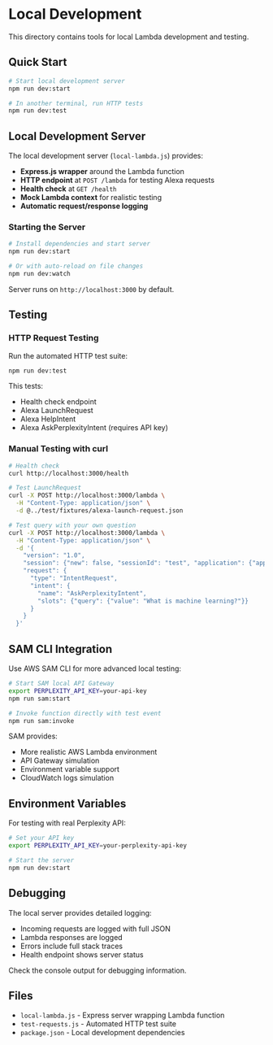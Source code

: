 # Local Development

This directory contains tools for local Lambda development and testing.

## Quick Start

```bash
# Start local development server
npm run dev:start

# In another terminal, run HTTP tests
npm run dev:test
```

## Local Development Server

The local development server (`local-lambda.js`) provides:

- **Express.js wrapper** around the Lambda function
- **HTTP endpoint** at `POST /lambda` for testing Alexa requests
- **Health check** at `GET /health`
- **Mock Lambda context** for realistic testing
- **Automatic request/response logging**

### Starting the Server

```bash
# Install dependencies and start server
npm run dev:start

# Or with auto-reload on file changes
npm run dev:watch
```

Server runs on `http://localhost:3000` by default.

## Testing

### HTTP Request Testing

Run the automated HTTP test suite:

```bash
npm run dev:test
```

This tests:
- Health check endpoint
- Alexa LaunchRequest
- Alexa HelpIntent  
- Alexa AskPerplexityIntent (requires API key)

### Manual Testing with curl

```bash
# Health check
curl http://localhost:3000/health

# Test LaunchRequest
curl -X POST http://localhost:3000/lambda \
  -H "Content-Type: application/json" \
  -d @../test/fixtures/alexa-launch-request.json

# Test query with your own question
curl -X POST http://localhost:3000/lambda \
  -H "Content-Type: application/json" \
  -d '{
    "version": "1.0",
    "session": {"new": false, "sessionId": "test", "application": {"applicationId": "test"}},
    "request": {
      "type": "IntentRequest",
      "intent": {
        "name": "AskPerplexityIntent",
        "slots": {"query": {"value": "What is machine learning?"}}
      }
    }
  }'
```

## SAM CLI Integration

Use AWS SAM CLI for more advanced local testing:

```bash
# Start SAM local API Gateway
export PERPLEXITY_API_KEY=your-api-key
npm run sam:start

# Invoke function directly with test event
npm run sam:invoke
```

SAM provides:
- More realistic AWS Lambda environment
- API Gateway simulation
- Environment variable support
- CloudWatch logs simulation

## Environment Variables

For testing with real Perplexity API:

```bash
# Set your API key
export PERPLEXITY_API_KEY=your-perplexity-api-key

# Start the server
npm run dev:start
```

## Debugging

The local server provides detailed logging:
- Incoming requests are logged with full JSON
- Lambda responses are logged  
- Errors include full stack traces
- Health endpoint shows server status

Check the console output for debugging information.

## Files

- `local-lambda.js` - Express server wrapping Lambda function
- `test-requests.js` - Automated HTTP test suite
- `package.json` - Local development dependencies